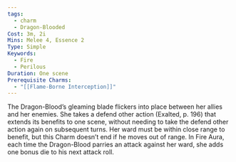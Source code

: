 ```yaml
---
tags:
  - charm
  - Dragon-Blooded
Cost: 3m, 2i
Mins: Melee 4, Essence 2
Type: Simple
Keywords:
  - Fire
  - Perilous
Duration: One scene
Prerequisite Charms:
  - "[[Flame-Borne Interception]]"
---
```

The Dragon-Blood’s gleaming blade flickers into place between her allies and her enemies. She takes a defend other action (Exalted, p. 196) that extends its benefits to one scene, without needing to take the defend other action again on subsequent turns. Her ward must be within close range to benefit, but this Charm doesn’t end if he moves out of range. In Fire Aura, each time the Dragon-Blood parries an attack against her ward, she adds one bonus die to his next attack roll.